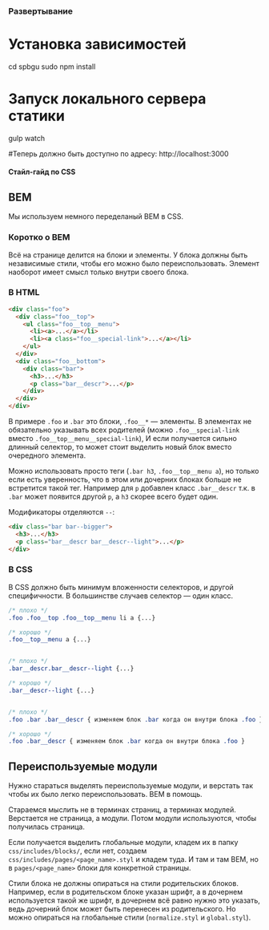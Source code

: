 ### Развертывание 

# Установка зависимостей
cd spbgu
sudo npm install

# Запуск локального сервера статики
gulp watch

#Теперь должно быть доступно по адресу:
http://localhost:3000



#### Стайл-гайд по CSS

## BEM

Мы используем немного переделаный BEM в CSS.

### Коротко о BEM

Всё на странице делится на блоки и элементы.
У блока должны быть независимые стили, чтобы его можно было переиспользовать.
Элемент наоборот имеет смысл только внутри своего блока.

### В HTML

```html
<div class="foo">
  <div class="foo__top">
    <ul class="foo__top__menu">
      <li><a>...</a></li>
      <li><a class="foo__special-link">...</a></li>
    </ul>
  </div>
  <div class="foo__bottom">
    <div class="bar">
      <h3>...</h3>
      <p class="bar__descr">...</p>
    </div>
  </div>
</div>
```

В примере `.foo` и `.bar` это блоки, `.foo__*` — элементы.
В элементах не обязательно указывать всех родителей
(можно `.foo__special-link` вместо `.foo__top__menu__special-link`),
И если получается сильно длинный селектор, то может стоит выделить
новый блок вместо очередного элемента.


Можно использовать просто теги (`.bar h3`, `.foo__top__menu a`),
но только если есть уверенность, что в этом или
дочерних блоках больше не встретится такой тег.
Например для `p` добавлен класс `.bar__descr` т.к. в `.bar`
может появится другой `p`, а `h3` скорее всего будет один.


Модификаторы отделяются `--`:

```html
<div class="bar bar--bigger">
  <h3>...</h3>
  <p class="bar__descr bar__descr--light">...</p>
</div>
```

### В CSS

В CSS должно быть минимум вложенности селекторов, и другой специфичности.
В большинстве случаев селектор — один класс.

```css
/* плохо */
.foo .foo__top .foo__top__menu li a {...}

/* хорошо */
.foo__top__menu a {...}


/* плохо */
.bar__descr.bar__descr--light {...}

/* хорошо */
.bar__descr--light {...}


/* плохо */
.foo .bar .bar__descr { изменяем блок .bar когда он внутри блока .foo }

/* хорошо */
.foo .bar__descr { изменяем блок .bar когда он внутри блока .foo }
```


## Переиспользуемые модули

Нужно стараться выделять переиспользуемые модули,
и верстать так чтобы их было легко переиспользовать. BEM в помощь.

Стараемся мыслить не в терминах страниц, а терминах модулей.
Верстается не страница, а модули. Потом модули используются,
чтобы получилась страница.

Если получается выделить глобальные модули, кладем их в папку
`css/includes/blocks/`,
если нет, создаем `css/includes/pages/<page_name>.styl` и кладем туда.
И там и там BEM, но в `pages/<page_name>` блоки для конкретной страницы.

Стили блока не должны опираться на стили родительских блоков.
Например, если в родительском блоке указан шрифт,
а в дочернем используется такой же шрифт, в дочернем всё равно нужно это указать,
ведь дочерний блок может быть перенесен из родительского.
Но можно опираться на глобальные стили (`normalize.styl` и `global.styl`).
